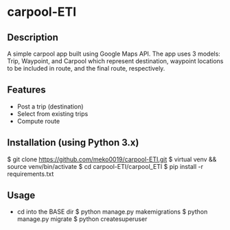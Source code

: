 carpool-ETI
====================================

## Description

A simple carpool app built using Google Maps API. The app uses 3 models: Trip, Waypoint, and Carpool which represent 
destination, waypoint locations to be included in route, and the final route, respectively. 

## Features 
- Post a trip (destination)
- Select from existing trips 
- Compute route 

## Installation (using Python 3.x)
$ git clone https://github.com/meko0019/carpool-ETI.git
$ virtual venv && source venv/bin/activate 
$ cd carpool-ETI/carpool_ETI
$ pip install -r requirements.txt

## Usage
- cd into the BASE dir 
$ python manage.py makemigrations 
$ python manage.py migrate
$ python createsuperuser
